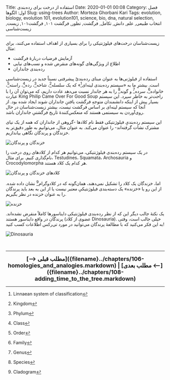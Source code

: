 Title: استفاده از درخت برای رده‌بندی
Date: 2020-01-01 00:08
Category: فصل اول: الگوها
Slug: using-trees
Author: Morteza Ghorbani Kari
Tags: evolution, biology, evolution 101, evolution101, science, bio, dna, natural selection, انتخاب طبیعی, علم, دانش, تکامل, فرگشت, تطور, فرگشت ۱۰۱, فرگشت۱۰۱, زیست, زیست‌شناسی

------
زیست‌شناسان درخت‌های فیلوژنتیکی را برای بسیاری از اهداف استفاده می‌کنند، برای مثال:
- آزمایش فرضیات دربارهٔ فرگشت
- اطلاع از ویژگی‌های گونه‌های منقرض شده و نسب‌های نیایی
- رده‌بندی جانداران

استفاده از فیلوژنی‌ها به عنوان مبنای رده‌بندیْ پیشرفتی نسبتاً جدید در زیست‌شناسی است. بیشترِ ما به «سیستم رده‌بندی لینه‌ای[^۱]» که یک سلسله[^۲]، شاخه[^۳]، رده[^۴]، راسته[^۵]، خانواده[^۶]، سرده[^۷] و گونه[^۸] را به هر جاندار نسبت می‌دهد عادت داریم، که می‌توان آن را با عبارت               King Philip Came Over For Good Soup راحت‌تر به خاطر سپرد. این سیستم بسیار پیش از اینکه دانشمندان متوجهِ فرگشت یافتنِ جانداران شوند ایجاد شده بود. از آنجا که سیستم لینه‌ای بر اساس فرگشت نیست، بیشترِ زیست‌شناسان در حال روی‌آوردن به سیستمی هستند که منعکس‌کنندهٔ تاریخ فرگشتیِ جانداران باشد.

این سیستم رده‌بندیِ فیلوژنتیکی فقط نام کلادها -گروهی از جانداران که همه از یک نیای مشترک نشأت گرفته‌اند- را عنوان می‌کند. به عنوان مثال، می‌توانیم به طور دقیق‌تر به خزندگان و پرندگان نگاهی بیاندازیم.

![خزندگان و پرندگان]({static}/images/10-1.gif)

در یک سیستم رده‌بندی فیلوژنتیکی، می‌توانیم هر کدام از کلادهای روی درخت را نام‌گذاری کنیم. برای مثال، Testudines، Squamata، Archosauria و Crocodylomorpha هر کدام یک کلاد هستند.

![کلادهای خزندگان و پرندگان]({static}/images/10-2.gif)

اما، خزندگان یک کلاد را تشکیل نمی‌دهند، همان‌گونه که در کلادوگرام[^۹] نشان داده شده. از این رو یا «خزنده» یک دسته‌بندی فیلوژنتیکیِ معتبر نیست یا از این به بعد باید پرندگان را به عنوان خزنده در نظر بگیریم.

![خزنده]({static}/images/10-3.gif)

یک نکتهٔ جالب دیگر این که از نظر رده‌بندی فیلوژنتیکی دایناسورها کاملاً منقرض نشده‌اند. پرندگان در واقع دایناسور هستند (عضوی از کلاد Dinosauria). خیلی جالب است، وقتی به این فکر می‌کنید که با مطالعهٔ پرندگان می‌توانید در مورد تی‌رکس اطلاعات کسب کنید!

![Dinosauria]({static}/images/10-4.gif)

<br>

[^۱]: Linnaean system of classification
[^۲]: Kingdom
[^۳]: Phylum
[^۴]: Class
[^۵]: Order
[^۶]: Family
[^۷]: Genus
[^۸]: Species
[^۹]: Cladogram

------
<center>
    <font size="4">
        <b>
            [⟶ مطلب قبلی]({filename}../chapters/106-homologies_and_analogies.markdown) | [مطلب بعدی ⟵]({filename}../chapters/108-adding_time_to_the_tree.markdown) 
        </b>
    </font>
</center>